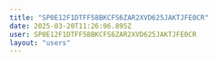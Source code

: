 ```yaml
---
title: "SP0E12F1DTFF58BKCFS6ZAR2XVD625JAKTJFE0CR"
date: 2025-03-20T11:26:06.895Z
user: SP0E12F1DTFF58BKCFS6ZAR2XVD625JAKTJFE0CR
layout: "users"
---
```

    